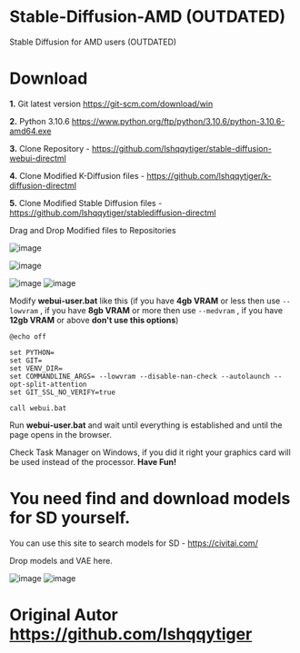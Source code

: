 # Stable-Diffusion-AMD (OUTDATED)
Stable Diffusion for AMD users (OUTDATED)

# Download
**1.** Git latest version https://git-scm.com/download/win

**2.** Python 3.10.6 https://www.python.org/ftp/python/3.10.6/python-3.10.6-amd64.exe

**3.** Clone Repository - https://github.com/lshqqytiger/stable-diffusion-webui-directml

**4.** Clone Modified K-Diffusion files - https://github.com/lshqqytiger/k-diffusion-directml

**5.** Clone Modified Stable Diffusion files - https://github.com/lshqqytiger/stablediffusion-directml


Drag and Drop Modified files to Repositories

![image](https://user-images.githubusercontent.com/36568154/222983018-f5f894f8-ea2d-478a-9262-abaf773dae7f.png)

![image](https://user-images.githubusercontent.com/36568154/222983031-04583f42-0dec-4bd7-9a14-f06b868d3ed0.png)

![image](https://user-images.githubusercontent.com/36568154/222984536-8a22f190-c673-469d-9300-f38b27ad05c6.png) ![image](https://user-images.githubusercontent.com/36568154/222984590-3fa136f9-ad91-4362-bdeb-53ff772e33ad.png)

Modify **webui-user.bat** like this (if you have **4gb VRAM** or less then use ```--lowvram``` , if you have **8gb VRAM** or more then use ```--medvram``` , if you have **12gb VRAM** or above **don't use this options**)
```
@echo off

set PYTHON=
set GIT=
set VENV_DIR=
set COMMANDLINE_ARGS= --lowvram --disable-nan-check --autolaunch --opt-split-attention
set GIT_SSL_NO_VERIFY=true

call webui.bat
```


Run **webui-user.bat** and wait until everything is established and until the page opens in the browser.

Check Task Manager on Windows, if you did it right your graphics card will be used instead of the processor.
**Have Fun!**

# You need find and download models for SD yourself.
You can use this site to search models for SD - https://civitai.com/

Drop models and VAE here.

![image](https://user-images.githubusercontent.com/36568154/222983954-d8551185-f7c8-4d61-b901-c6255214ccec.png)
![image](https://user-images.githubusercontent.com/36568154/222983977-e17cc0d9-fa25-435a-8594-807342294083.png)

# Original Autor https://github.com/lshqqytiger
